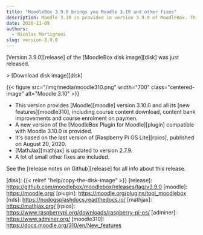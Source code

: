 ```yaml
---
title: "MoodleBox 3.9.0 brings you Moodle 3.10 and other fixes"
description: Moodle 3.10 is provided in version 3.9.0 of MoodleBox. This new image is based on Raspberry Pi OS version released on August 20, 2020.
date: 2020-11-09
authors:
  - Nicolas Martignoni
slug: version-3.9.0
---
```


[Version 3.9.0][release] of the [MoodleBox disk image][disk] was just released.

&gt; [Download disk image][disk]

{{< figure src="/img/media/moodle310.png" width="700" class="centered-image" alt="Moodle 3.10" >}}

  - This version provides [Moodle][moodle] version 3.10.0 and all its [new features][moodle310], including course content download, content bank improvements and course enrolment on paymen.
  - A new version of the [MoodleBox Plugin for Moodle][plugin] compatible with Moodle 3.10.0 is provided.
  - It's based on the last version of [Raspberry Pi OS Lite][rpios], published on August 20, 2020.
  - [MathJax][mathjax] is updated to version 2.7.9.
  - A lot of small other fixes are included.

See the [release notes on Github][release] for all info about this release.

 [disk]: {{< relref "help/copy-the-disk-image" >}}
 [release]: https://github.com/moodlebox/moodlebox/releases/tag/v3.9.0
 [moodle]: https://moodle.org/
 [plugin]: https://moodle.org/plugins/tool_moodlebox
 [nds]: https://nodogsplashdocs.readthedocs.io/
 [mathjax]: https://mathjax.org/
 [rpios]: https://www.raspberrypi.org/downloads/raspberry-pi-os/
 [adminer]: https://www.adminer.org/
 [moodle310]: https://docs.moodle.org/310/en/New_features
